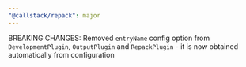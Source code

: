 ```yaml
---
"@callstack/repack": major
---
```


BREAKING CHANGES: Removed `entryName` config option from `DevelopmentPlugin`, `OutputPlugin` and `RepackPlugin` - it is now obtained automatically from configuration
